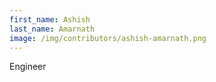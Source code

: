 ```yaml
---
first_name: Ashish
last_name: Amarnath
image: /img/contributors/ashish-amarnath.png
---
```

Engineer
